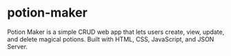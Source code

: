 # potion-maker
Potion Maker is a simple CRUD web app that lets users create, view, update, and delete magical potions. Built with HTML, CSS, JavaScript, and JSON Server.
